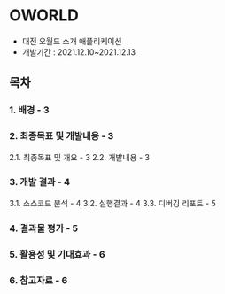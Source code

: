 # OWORLD
- 대전 오월드 소개 애플리케이션
- 개발기간 : 2021.12.10~2021.12.13

## 목차
### 1. 배경	- 3

### 2. 최종목표 및 개발내용	- 3
2.1. 최종목표 및 개요	- 3
2.2. 개발내용	- 3

### 3. 개발 결과	- 4
3.1. 소스코드 분석	- 4
3.2. 실행결과	- 4
3.3. 디버깅 리포트	- 5

### 4. 결과물 평가	- 5

### 5. 활용성 및 기대효과	- 6

### 6. 참고자료	-  6

